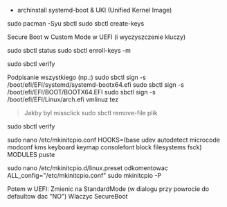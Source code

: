 - archinstall systemd-boot & UKI (Unified Kernel Image)

sudo pacman -Syu sbctl
sudo sbctl create-keys

Secure Boot w Custom Mode w UEFI (i wyczyszczenie kluczy)

sudo sbctl status
sudo sbctl enroll-keys -m

sudo sbctl verify

Podpisanie wszystkiego (np.:)
sudo sbctl sign -s /boot/efi/EFI/systemd/systemd-bootx64.efi
sudo sbctl sign -s /boot/efi/EFI/BOOT/BOOTX64.EFI
sudo sbctl sign -s /boot/efi/EFI/Linux/arch.efi
vmlinuz tez

> Jakby byl missclick
sudo sbctl remove-file plik

sudo sbctl verify

sudo nano /etc/mkinitcpio.conf
HOOKS=(base udev autodetect microcode modconf kms keyboard keymap consolefont block filesystems fsck)
MODULES puste

sudo nano /etc/mkinitcpio.d/linux.preset
odkomentowac ALL_config="/etc/mkinitcpio.conf"
sudo mkinitcpio -P

Potem w UEFI:
Zmienic na StandardMode (w dialogu przy powrocie do defaultow dac "NO")
Wlaczyc SecureBoot
